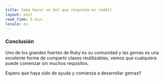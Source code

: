 ```yaml
---
title: Como hacer un bot que responda en reddit
layout: post
read_time: 5 min.
locale: es
---
```


### Conclusión

Uno de los grandes fuertes de Ruby es su comunidad y las gemas es una excelente forma de compartir clases reutilizables, vemos que cualquiera puede comenzar sin muchos requisitos.

Espero que haya sido de ayuda y comienza a desarrollar gemas!!
